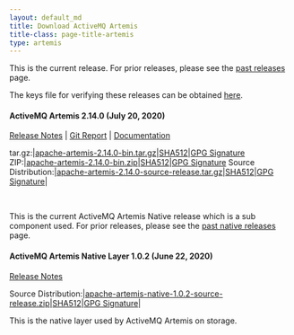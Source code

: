 ```yaml
---
layout: default_md
title: Download ActiveMQ Artemis
title-class: page-title-artemis
type: artemis
---
```


This is the current release. For prior releases, please see the <a href="past_releases">past releases</a> page.

The keys file for verifying these releases can be obtained <a href="https://www.apache.org/dist/activemq/KEYS">here</a>.

#### ActiveMQ Artemis 2.14.0  (July 20, 2020)
[Release Notes](release-notes-2.14.0) | [Git Report](commit-report-2.14.0) | [Documentation](../documentation/latest)

tar.gz:|[apache-artemis-2.14.0-bin.tar.gz](https://www.apache.org/dyn/closer.cgi?filename=activemq/activemq-artemis/2.14.0/apache-artemis-2.14.0-bin.tar.gz&action=download)|[SHA512](https://www.apache.org/dist/activemq/activemq-artemis/2.14.0/apache-artemis-2.14.0-bin.tar.gz.sha512)|[GPG Signature](https://www.apache.org/dist/activemq/activemq-artemis/2.14.0/apache-artemis-2.14.0-bin.tar.gz.asc)
ZIP:|[apache-artemis-2.14.0-bin.zip](https://www.apache.org/dyn/closer.cgi?filename=activemq/activemq-artemis/2.14.0/apache-artemis-2.14.0-bin.zip&action=download)|[SHA512](https://www.apache.org/dist/activemq/activemq-artemis/2.14.0/apache-artemis-2.14.0-bin.zip.sha512)|[GPG Signature](https://www.apache.org/dist/activemq/activemq-artemis/2.14.0/apache-artemis-2.14.0-bin.zip.asc)
Source Distribution:|[apache-artemis-2.14.0-source-release.tar.gz](https://www.apache.org/dyn/closer.cgi?filename=activemq/activemq-artemis/2.14.0/apache-artemis-2.14.0-source-release.tar.gz&action=download)|[SHA512](https://www.apache.org/dist/activemq/activemq-artemis/2.14.0/apache-artemis-2.14.0-source-release.tar.gz.sha512)|[GPG Signature](https://www.apache.org/dist/activemq/activemq-artemis/2.14.0/apache-artemis-2.14.0-source-release.tar.gz.asc)|

<br/>

This is the current ActiveMQ Artemis Native release which is a sub component used. For prior releases, please see the <a href="past_native_releases">past native releases</a> page.

#### ActiveMQ Artemis Native Layer 1.0.2  (June  22, 2020)

[Release Notes](release-notes-native-1.0.2)

Source Distribution:|[apache-artemis-native-1.0.2-source-release.zip](https://www.apache.org/dyn/closer.cgi?filename=activemq/activemq-artemis-native/1.0.2/activemq-artemis-native-1.0.2-source-release.zip&action=download)|[SHA512](https://www.apache.org/dist/activemq/activemq-artemis-native/1.0.2/activemq-artemis-native-1.0.2-source-release.zip.sha512)|[GPG Signature](https://www.apache.org/dist/activemq/activemq-artemis-native/1.0.2/activemq-artemis-native-1.0.2-source-release.zip.asc)|

This is the native layer used by ActiveMQ Artemis on storage.


